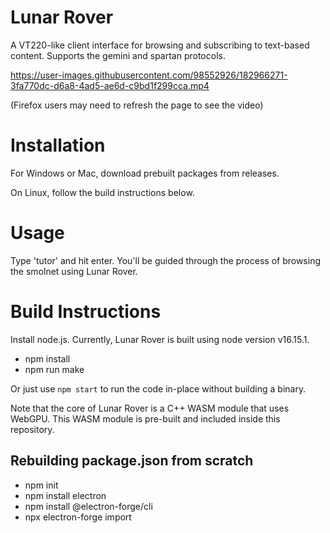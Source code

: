 # Lunar Rover

A VT220-like client interface for browsing and subscribing to text-based content. Supports the gemini and spartan protocols.

https://user-images.githubusercontent.com/98552926/182966271-3fa770dc-d6a8-4ad5-ae6d-c9bd1f299cca.mp4

(Firefox users may need to refresh the page to see the video)

# Installation

For Windows or Mac, download prebuilt packages from releases.

On Linux, follow the build instructions below.

# Usage

Type 'tutor' and hit enter. You'll be guided through the process of browsing the smolnet using Lunar Rover.

# Build Instructions

Install node.js. Currently, Lunar Rover is built using node version v16.15.1.

* npm install
* npm run make

Or just use `npm start` to run the code in-place without building a binary.

Note that the core of Lunar Rover is a C++ WASM module that uses WebGPU. This WASM module is pre-built and included inside this repository.

## Rebuilding package.json from scratch

* npm init
* npm install electron
* npm install @electron-forge/cli
* npx electron-forge import


